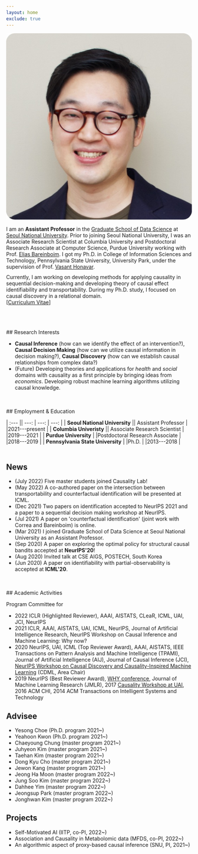 ```yaml
---
layout: home
exclude: true
---
```



<div id="container">
  <img src="assets/slee.jpeg" class="profile-pic"/>
  <div id="aboutme" float="right">
<p style="margin-bottom:3mm;">
	I am an <b>Assistant Professor</b> in the <a href="https://gsds.snu.ac.kr">Graduate School of Data Science</a> at <a href="https://www.snu.ac.kr">Seoul National University</a>. Prior to joining Seoul National University, 
	I was an 
	Associate Research Scientist at Columbia University and Postdoctoral Research Associate at Computer Science, Purdue University
	working with Prof. <a href="http://causalai.net">Elias Bareinboim</a>.
	I got my Ph.D. in College of Information Sciences and Technology, Pennsylvania State University, University Park, under the supervision of Prof. <a href="https://faculty.ist.psu.edu/vhonavar/index.htm">Vasant Honavar</a>.
</p>
Currently, I am working on developing methods for applying causality in sequential decision-making
and developing theory of causal effect identifiability and transportability.
During my Ph.D. study, I focused on causal discovery in a relational domain.<br>
[<a href="/assets/cv.pdf">Curriculum Vitae</a>]
  </div>
  
</div>

<br>


<p style="margin-bottom:1.25cm;"></p>
## Research Interests

- **Causal Inference** (how can we identify the effect of an intervention?),  **Causal Decision Making** (how can we utilize causal information in decision making?),  **Causal Discovery** (how can we establish causal relationships from complex data?) 
- (Future) Developing theories and applications for *health* and *social* domains with causality as a first principle by bringing ideas from *economics*. Developing robust machine learning algorithms utilizing causal knowledge.


<p style="margin-bottom:1.25cm;"></p>
## Employment & Education

| :--- || ---: | ---: | ---: |
| **Seoul National University**  || Assistant Professor | |2021---present |
| **Columbia Univeristy**  || Associate Research Scientist | |2019---2021 |
| **Purdue University**  | |Postdoctoral Research Associate | |2018---2019 |
| **Pennsylvania State University** | |Ph.D. | |2013---2018 |


<p style="margin-bottom:1.25cm;"></p>



## News
- (July 2022) Five master students joined Causality Lab!
- (May 2022) A co-authored paper on the intersection between transportability and counterfactual identification will be presented at ICML.
- (Dec 2021) Two papers on identification accepted to NeurIPS 2021 and a paper to a sequential decision making workshop at NeurIPS.
- (Jul 2021) A paper on 'counterfactual identification' (joint work with Correa and Bareinboim) is online.
- (Mar 2021) I joined Graduate School of Data Science at Seoul National University as an Assistant Professor.
- (Sep 2020) A paper on exploring the optimal policy for structural causal bandits accepted at **NeurIPS'20**!
- (Aug 2020) Invited talk at CSE AIGS, POSTECH, South Korea
- (Jun 2020) A paper on identifiability with partial-observability is accepted at **ICML'20**.


<p style="margin-bottom:1.25cm;"></p>
## Academic Activities

Program Committee for 

- 2022 ICLR  (Highlighted Reviewer), AAAI, AISTATS, CLeaR, ICML, UAI, JCI, NeurIPS
- 2021 ICLR, AAAI, AISTATS, UAI, ICML, NeurIPS, Journal of Artificial Intelligence Research, NeurIPS Workshop on Causal Inference and Machine Learning: Why now?
- 2020 NeurIPS, UAI, ICML (Top Reviewer Award), AAAI, AISTATS, IEEE Transactions on Pattern Analysis and Machine Intelligence (TPAMI), Journal of Artificial Intelligence (AIJ), Journal of Causal Inference (JCI), [NeurIPS Workshop on Causal Discovery and Causality-Inspired Machine Learning](https://www.cmu.edu/dietrich/causality/neurips20ws/) (CDML, Area Chair)
- 2019 NeurIPS (Best Reviewer Award), [WHY conference](https://why19.causalai.net),
 Journal of Machine Learning Research (JMLR), 2017 [Causality Workshop at UAI](https://causalai.net/causal-uai17/), 2016 ACM CHI, 2014 ACM Transactions on Intelligent Systems and Technology


## Advisee

- Yesong Choe (Ph.D. program 2021~)
- Yeahoon Kwon (Ph.D. program 2021~)
- Chaeyoung Chung (master program 2021~)
- Juhyeon Kim (master program 2021~)
- Taehan Kim (master program 2021~)
- Dong Kyu Cho (master program 2021~)
- Jewon Kang (master program 2021~)
- Jeong Ha Moon (master program 2022~)
- Jung Soo Kim (master program 2022~)
- Dahhee Yim (master program 2022~)
- Jeongsup Park (master program 2022~)
- Jonghwan Kim (master program 2022~)




## Projects

- Self-Motivated AI (IITP, co-PI, 2022~)
- Association and Causality in Metabolomic data (MFDS, co-PI, 2022~)
- An algorithmic aspect of proxy-based causal inference (SNU, PI, 2021~)
